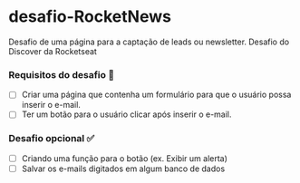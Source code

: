 # desafio-RocketNews
 Desafio de uma página para a captação de leads ou newsletter. Desafio do Discover da Rocketseat

### Requisitos do desafio :rocket:
- [ ] Criar uma página que contenha um formulário para que o usuário possa inserir o e-mail.
- [ ] Ter um botão para o usuário clicar após inserir o e-mail.

### Desafio opcional :white_check_mark:
- [ ] Criando uma função para o botão (ex. Exibir um alerta)
- [ ] Salvar os e-mails digitados em algum banco de dados
